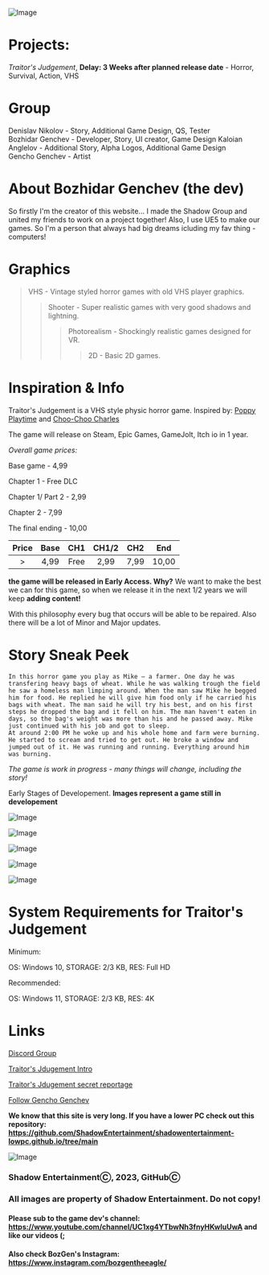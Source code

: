 ![Image](seg_header.png)

# Projects:
*Traitor's Judgement*, **Delay: 3 Weeks after planned release date** - Horror, Survival, Action, VHS

# Group
Denislav Nikolov - Story, Additional Game Design, QS, Tester  
Bozhidar Genchev - Developer, Story, UI creator, Game Design
Kaloian Anglelov - Additional Story, Alpha Logos, Additional Game Design  
Gencho Genchev - Artist

# About Bozhidar Genchev (the dev)
So firstly I'm the creator of this website...
I made the Shadow Group and united my friends to work on a project together!
Also, I use UE5 to make our games. So I'm a person that always had big dreams icluding my fav thing - computers! 

# Graphics
> VHS - Vintage styled horror games with old VHS player graphics.
>> Shooter - Super realistic games with very good shadows and lightning.
>>> Photorealism - Shockingly realistic games designed for VR.
>>>> 2D - Basic 2D games.

# Inspiration & Info
Traitor's Judgement is a VHS style physic horror game. Inspired by:
[Poppy Playtime](https://store.steampowered.com/app/1721470/Poppy_Playtime/ "Poppy Playtime") and [Choo-Choo Charles](https://store.steampowered.com/app/1766740/ChooChoo_Charles/ "Choo-Choo Charles")

The game will release on Steam, Epic Games, GameJolt, Itch io in 1 year. 

*Overall game prices:*

Base game - 4,99

Chapter 1 - Free DLC

Chapter 1/ Part 2 - 2,99

Chapter 2 - 7,99

The final ending - 10,00



| Price | Base | CH1  | CH1/2 | CH2  | End 
| :---: | :--: | :-:  | :---: | :---:| :---: 
|   >   | 4,99 | Free | 2,99  | 7,99 | 10,00 



__the game will be released in Early Access. Why?__
We want to make the best we can for this game, so when we release it in the next 1/2 years we will keep __adding content!__

With this philosophy every bug that occurs will be able to be repaired. Also there will be a lot of Minor and Major updates.

# Story Sneak Peek

    In this horror game you play as Mike – a farmer. One day he was transfering heavy bags of wheat. While he was walking trough the field he saw a homeless man limping around. When the man saw Mike he begged him for food. He replied he will give him food only if he carried his bags with wheat. The man said he will try his best, and on his first steps he dropped the bag and it fell on him. The man haven't eaten in days, so the bag's weight was more than his and he passed away. Mike just continued with his job and got to sleep.
    At around 2:00 PM he woke up and his whole home and farm were burning. He started to scream and tried to get out. He broke a window and jumped out of it. He was running and running. Everything around him was burning. 

*The game is work in progress - many things will change, including the story!*

Early Stages of Developement. **Images represent a game still in developement**

![Image](DevNews.jpg)

![Image](TJ1.png)

![Image](ImgTJ2.png)

![Image](webimg.png)

![Image](webimgsm.png)

# System Requirements for Traitor's Judgement
Minimum:

OS: Windows 10, STORAGE: 2/3 KB, RES: Full HD

Recommended:

OS: Windows 11, STORAGE: 2/3 KB, RES: 4K

# Links

[Discord Group](https://discord.com/channels/1175447160918130778/1175447160918130781 "Discord")

[Traitor's Jdugement Intro](https://www.youtube.com/watch?v=g9_0vlAfNgo "Intro")

[Traitor's Jdugement secret reportage](https://github.com/ShadowEntertainment/TJ-Secret-Reportage "Secret 001")
  
[Follow Gencho Genchev](https://www.instagram.com/g.genchev_art/?hl=bg "Follow him (;")

**We know that this site is very long. If you have a lower PC check out this repository: https://github.com/ShadowEntertainment/shadowentertainment-lowpc.github.io/tree/main**

![Image](web_img1.png)

### Shadow EntertainmentⒸ, 2023, GitHubⒸ
### All images are property of Shadow Entertainment. Do not copy!

#### Please sub to the game dev's channel: https://www.youtube.com/channel/UC1xg4YTbwNh3fnyHKwluUwA and like our videos (;
#### Also check BozGen's Instagram: https://www.instagram.com/bozgentheeagle/
